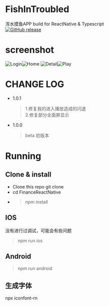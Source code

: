 # FishInTroubled
浑水摸鱼APP build for ReactNative & Typescript  
[![GitHub release](https://img.shields.io/github/v/release/szqingt/FishInTroubled?include_prereleases&style=flat-square)](https://github.com/szqingt/FishInTroubled/releases)

# screenshot
![Login](./screenshot/login.jpg)![Home](./screenshot/home.jpg)
![Detail](./screenshot/detail.jpg)![Play](./screenshot/play.jpg)
# CHANGE LOG
* 1.0.1  
  > 1.修复我的进入播放造成的闪退  
  > 2.修复部分全面屏显示
* 1.0.0  
  > beta 初版本 
# Running
## Clone & install
* Clone this repo git clone 
* cd FinanceReactNative
* > npm install
## IOS
没有进行过调试，可能会有些问题
> npm run ios
## Android
> npm run android
## 生成字体
npx iconfont-rn